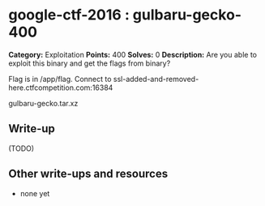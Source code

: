 # google-ctf-2016 : gulbaru-gecko-400

**Category:** Exploitation
**Points:** 400
**Solves:** 0
**Description:**
Are you able to exploit this binary and get the flags from binary?

Flag is in /app/flag. Connect to ssl-added-and-removed-here.ctfcompetition.com:16384

gulbaru-gecko.tar.xz

## Write-up

(TODO)

## Other write-ups and resources

* none yet
